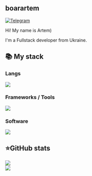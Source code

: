 ## boarartem
[![Telegram](https://img.shields.io/badge/-Telegram-2CA5E0?style=flat&logo=telegram&logoColor=white)](https://tlgg.ru/artem_boyar)

Hi! My name is Artem)

I'm a Fullstack developer from Ukraine. 


  <summary><h2><b>📚 My stack</b></h2></summary>
  <p>
    <h3>Langs</h3>
    <img src="https://skillicons.dev/icons?i=py, js&perline=7" />
    <h3>Frameworks / Tools</h3>
    <img src="https://skillicons.dev/icons?i=unity,linux,git,docker,ubuntu,windows,arch&perline=7" />
    <h3>Software</h3>
    <img src="https://skillicons.dev/icons?i=visualstudio,pycharm,postman,discord&perline=7" />
    <br>
  </p>
</details>


  <summary><h2><b>⭐GitHub stats</b></h2></summary>
  <p>
   <img src="https://github-readme-stats.vercel.app/api/top-langs/?username=boarartem&theme=dracula&layout=compact&hide_border=true&bg_color=00000000" />
   <br>
   <img src="https://github-readme-stats.vercel.app/api?username=boarartem&count_private=true&show_icons=true&theme=dracula&hide_border=true&bg_color=00000000" />
  </p>
</details>
